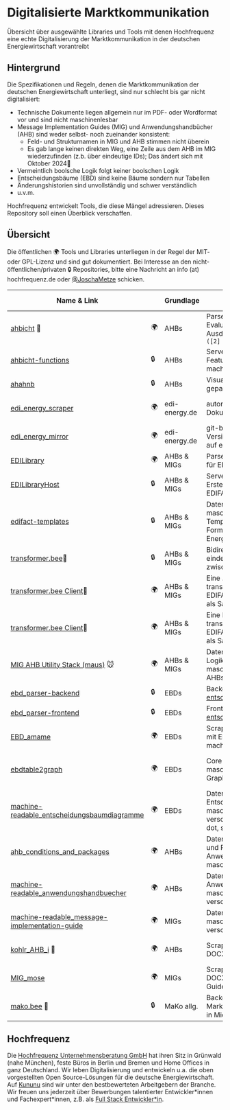 # Digitalisierte Marktkommunikation

Übersicht über ausgewählte Libraries und Tools mit denen Hochfrequenz eine echte Digitalisierung der Marktkommunikation in der deutschen Energiewirtschaft vorantreibt

## Hintergrund

Die Spezifikationen und Regeln, denen die Marktkommunikation der deutschen Energiewirtschaft unterliegt, sind nur schlecht bis gar nicht digitalisiert:

- Technische Dokumente liegen allgemein nur im PDF- oder Wordformat vor und sind nicht maschinenlesbar
- Message Implementation Guides (MIG) und Anwendungshandbücher (AHB) sind weder selbst- noch zueinander konsistent:
  - Feld- und Strukturnamen in MIG und AHB stimmen nicht überein
  - Es gab lange keinen direkten Weg, eine Zeile aus dem AHB im MIG wiederzufinden (z.b. über eindeutige IDs); Das ändert sich mit Oktober 2024🎉
- Vermeintlich boolsche Logik folgt keiner boolschen Logik
- Entscheidungsbäume (EBD) sind keine Bäume sondern nur Tabellen
- Änderungshistorien sind unvollständig und schwer verständlich
- u.v.m.

Hochfrequenz entwickelt Tools, die diese Mängel adressieren. Dieses Repository soll einen Überblick verschaffen.

## Übersicht

Die öffentlichen 🌍 Tools und Libraries unterliegen in der Regel der MIT- oder GPL-Lizenz und sind gut dokumentiert.
Bei Interesse an den nicht-öffentlichen/privaten 🔒 Repositories, bitte eine Nachricht an info (at) hochfrequenz.de oder [@JoschaMetze](https://github.com/JoschaMetze) schicken.

<!-- ORDER BY Name ASC -->

| Name & Link                                                                                                                 |     | Grundlage     | Zweck                                                                                                            | Tech Stack                                                                     |
| --------------------------------------------------------------------------------------------------------------------------- | --- | ------------- | ---------------------------------------------------------------------------------------------------------------- | ------------------------------------------------------------------------------ |
| [ahbicht](https://github.com/Hochfrequenz/ahbicht/) 🦅                                                                      | 🌍  | AHBs          | Parser und Evaluationsframework für Ausdrücke der Form `Muss [1] U ([2] O [3])[901] U [543]`                     | Python ([lark](https://github.com/lark-parser/lark))                           |
| [ahbicht-functions](https://github.com/Hochfrequenz/ahbicht-functions)                                                      | 🔒  | AHBs          | Serverless Backend, das AHBicht Features via REST verfügbar macht                                                | Python (Azure Functions)                                                       |
| [ahahnb](https://github.com/Hochfrequenz/ahbicht-functions-frontend/)                                   | 🔒  | AHBs          | Visualisierung von mit Ahbicht geparsten AHB-Expressions                                                                               | Typescript ([d3.js](https://d3js.org/))                                        |
| [edi_energy_scraper](https://github.com/Hochfrequenz/edi_energy_scraper)                                                    | 🌍  | edi-energy.de | automatisierter Download von Dokumenten auf edi-energy.de                                                        | Python ([Beautiful Soup](https://www.crummy.com/software/BeautifulSoup/))      |
| [edi_energy_mirror](https://github.com/Hochfrequenz/edi_energy_mirror)                                                      | 🌍  | edi-energy.de | git-basierte, automatisierte Versionierung der Dokumente auf edi-energy.de                                       |                                                                                |
| [EDILibrary](https://github.com/Hochfrequenz/EDILibrary)                                                                    | 🌍  | AHBs & MIGs   | Parser und Template-Enginge für EDIFACT-Nachrichten                                                              | C#                                                                             |
| [EDILibraryHost](https://github.com/Hochfrequenz/EDILibraryHost)                                                            | 🔒  | AHBs & MIGs   | Serverless Backend zum Parsen, Erstellen und Versenden von EDIFACT-Nachrichten                                   | C# (Azure Functions)                                                           |
| [edifact-templates](https://github.com/Hochfrequenz/edifact-templates/)                                                      | 🔒  | AHBs & MIGs   | Daten-Repo: Gescrapte, maschinenlesbare AHBs, Templates für alle EDIFACT-Formate der deutschen Energiewirtschaft |                                                                                |
| [transformer.bee]()🐝                                                                                                       | 🔒  | AHBs & MIGs   | Bidirektionale, stabile und ein-eindeutige Konvertierung zwischen EDIFACT↔BO4E                                   | C# ([JUST.net](https://github.com/WorkMaze/JUST.net))                          |
| [transformer.bee Client](https://github.com/Hochfrequenz/TransformerBeeClient.NET)🐝                                                                                                       | 🌍  | AHBs & MIGs   | Eine .NET Client-Library für transformer.bee, um EDIFACT↔BO4E Konvertierung als SaaS zu nutzen                                   | C#                          |
| [transformer.bee Client](https://github.com/Hochfrequenz/TransformerBeeClient.py)🐝                                                                                                       | 🌍  | AHBs & MIGs   | Eine Python Client-Library für transformer.bee, um EDIFACT↔BO4E Konvertierung als SaaS zu nutzen                                   | Python                          |
| [MIG AHB Utility Stack (maus)](https://github.com/Hochfrequenz/mig_ahb_utility_stack) 🐭                                    | 🌍  | AHBs & MIGs   | Datenmodell und Matching-Logik zur Zusammenführung maschinenlesbarer MIGs und AHBs                               | Python ([attrs](https://www.attrs.org/))                                       |
| [ebd_parser-backend](https://github.com/Hochfrequenz/ebd_parser-backend/)                                                   | 🔒  | EBDs          | Backend von [entscheidungsbaumdiagramm.de](https://www.entscheidungsbaumdiagramm.de/)                            | Python ([Flask](https://flask.palletsprojects.com/en/2.2.x/))                  |
| [ebd_parser-frontend](https://github.com/Hochfrequenz/ebd_parser-frontend/)                                                 | 🔒  | EBDs          | Frontend von [entscheidungsbaumdiagramm.de](https://www.entscheidungsbaumdiagramm.de/)                           | TypeScript ([vue.js](https://vuejs.org/))                                      |
| [EBD_amame](https://github.com/Hochfrequenz/ebdamame)                                                              | 🌍  | EBDs          | Scraping-Tool um docx-Dateien mit EBDs maschinenlesbar zu machen                                                 | Python ([python-docx](https://github.com/python-openxml/python-docx))          |
| [ebdtable2graph](https://github.com/Hochfrequenz/ebdtable2graph)                                                            | 🌍  | EBDs          | Core-Logik, die EBD-Tabellen in maschinenlesbare Graphen/Bäume umwandelt                                         | Python ([networkx](https://networkx.org/)) + [PlantUML](https://plantuml.com/) |
| [machine-readable_entscheidungsbaumdiagramme](https://github.com/Hochfrequenz/machine-readable_entscheidungsbaumdiagramme/) | 🌍  | EBDs          | Daten-Repo: Alle Entscheidungsbäume/Graphen, maschinenlesbar in verschiedenen Formaten (puml, dot, svg)          |                                                                                |
| [ahb_conditions_and_packages](https://github.com/Hochfrequenz/edi_energy_ahb_conditions_and_packages)                       | 🌍  | AHBs          | Daten-Repo: Alle Bedingungen und Pakete aus den Anwendungshandbüchern maschinenlesbar aufbereitet                |                                                                                |
| [machine-readable_anwendungshandbuecher](https://github.com/Hochfrequenz/machine-readable_anwendungshandbuecher)            | 🌍  | AHBs          | Daten-Repo: Alle Anwendungshandbücher, maschinenlesbar in verschiedenen Formaten                                 | kohlrahbi             
| [machine-readable_message-implementation-guide](https://github.com/Hochfrequenz/machine-readable_message-implementation-guide)            | 🌍  | MIGs          | Daten-Repo: Alle MIGs, maschinenlesbar in verschiedenen Formaten                                 | migmose                                                                              |
| [kohlr_AHB_i](https://github.com/Hochfrequenz/kohlrahbi) 🥬                                                                   | 🌍  | AHBs          | Scraping-Library für PDF- und DOCX-Anwendungshandbücher                      | Python ([python-docx](https://github.com/python-openxml/python-docx))          |
| [MIG_mose](https://github.com/Hochfrequenz/migmose)                                                                  | 🌍  | MIGs          | Scraping-Library für PDF- und DOCX-Message Implementation Guides                      | Python ([python-docx](https://github.com/python-openxml/python-docx))          |
| [mako.bee]() 🐝                                                                                                             | 🔒  | MaKo allg.    | Backend zur Orchestrierung von Marktkommunikationsprozessen in Micro-Service Landschaften                        | C# ([ELSA](https://github.com/elsa-workflows/elsa-core))                       |

## Hochfrequenz

Die [Hochfrequenz Unternehmensberatung GmbH](https://www.hochfrequenz.de) hat ihren Sitz in Grünwald (nahe München), feste Büros in Berlin und Bremen und Home Offices in ganz
Deutschland. Wir leben Digitalisierung und entwickeln u.a. die oben vorgestellten Open Source-Lösungen für die deutsche Energiewirtschaft.
Auf [Kununu](https://www.kununu.com/de/hochfrequenz-unternehmensberatung1) sind wir unter den bestbewerteten Arbeitgebern der Branche. Wir freuen uns jederzeit über Bewerbungen
talentierter Entwickler\*innen und Fachexpert\*innen, z.B.
als [Full Stack Entwickler\*in](https://www.hochfrequenz.de/index.php/karriere/aktuelle-stellenausschreibungen/full-stack-entwickler).
